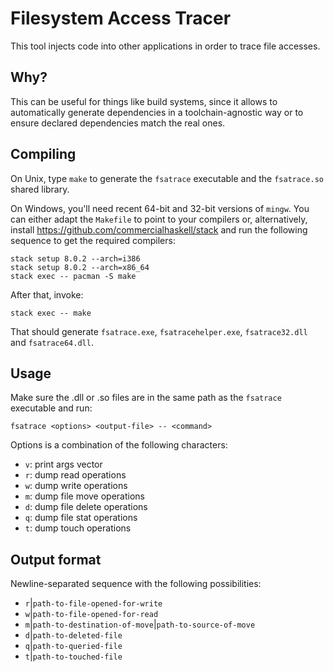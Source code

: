 # Filesystem Access Tracer

This tool injects code into other applications in order to trace file accesses.

## Why?

This can be useful for things like build systems, since it allows to
automatically generate dependencies in a toolchain-agnostic way or to ensure
declared dependencies match the real ones.

## Compiling

On Unix, type `make` to generate the `fsatrace` executable and the
`fsatrace.so` shared library.

On Windows, you'll need recent 64-bit and 32-bit versions of
`mingw`. You can either adapt the `Makefile` to point to your
compilers or, alternatively, install
https://github.com/commercialhaskell/stack and run the following
sequence to get the required compilers:

    stack setup 8.0.2 --arch=i386
    stack setup 8.0.2 --arch=x86_64
    stack exec -- pacman -S make

After that, invoke:

    stack exec -- make

That should generate `fsatrace.exe`, `fsatracehelper.exe`,
`fsatrace32.dll` and `fsatrace64.dll`.

## Usage

Make sure the .dll or .so files are in the same path as the `fsatrace`
executable and run:

	fsatrace <options> <output-file> -- <command>

Options is a combination of the following characters:

* `v`: print args vector
* `r`: dump read operations
* `w`: dump write operations
* `m`: dump file move operations
* `d`: dump file delete operations
* `q`: dump file stat operations
* `t`: dump touch operations

## Output format

Newline-separated sequence with the following possibilities:

* `r`|`path-to-file-opened-for-write`
* `w`|`path-to-file-opened-for-read`
* `m`|`path-to-destination-of-move`|`path-to-source-of-move`
* `d`|`path-to-deleted-file`
* `q`|`path-to-queried-file`
* `t`|`path-to-touched-file`
